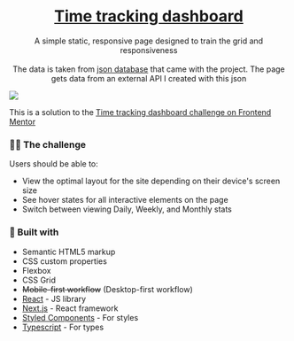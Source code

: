 <h1 align="center">
    <a href="https://time-tracking-ten.vercel.app/">
        Time tracking dashboard
    </a>
</h1>

<p align="center">
    A simple static, responsive page designed to train the grid and responsiveness <br><br> The data is taken from <a href="./src/data.json">json database</a> that came with the project. The page gets data from an external API I created with this json
</p>


<img src="https://i.ibb.co/KzLxDGL/project-screenshot.png">

This is a solution to the [Time tracking dashboard challenge on Frontend Mentor](https://www.frontendmentor.io/challenges/time-tracking-dashboard-UIQ7167Jw)



### 👨‍💻 The challenge

Users should be able to:

- View the optimal layout for the site depending on their device's screen size
- See hover states for all interactive elements on the page
- Switch between viewing Daily, Weekly, and Monthly stats


### 🔨 Built with

- Semantic HTML5 markup
- CSS custom properties
- Flexbox
- CSS Grid
- ~~Mobile-first workflow~~ (Desktop-first workflow)
- [React](https://reactjs.org/) - JS library
- [Next.js](https://nextjs.org/) - React framework
- [Styled Components](https://styled-components.com/) - For styles
- [Typescript](https://www.typescriptlang.org/) - For types
